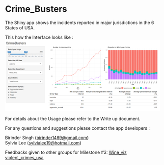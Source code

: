 # Crime_Busters

The Shiny app shows the incidents reported in major jurisdictions in the 6 States of USA.

This how the Interface looks like : <br>
![App_Interface](/figure/CromeBusters_App.PNG)

For details about the Usage please refer to the Write up document.

For any questions and suggestions please contact the app developers :

Birinder Singh (birinder1469@gmail.com) <br>
Sylvia Lee (sylvialee19@hotmail.com)

Feedbacks given to other groups for Milestone #3:
[Wine_viz](https://github.com/UBC-MDS/wine_viz_mkpv/issues/18)
[violent_crimes_usa](https://github.com/UBC-MDS/violent_crimes_usa/issues/13)
